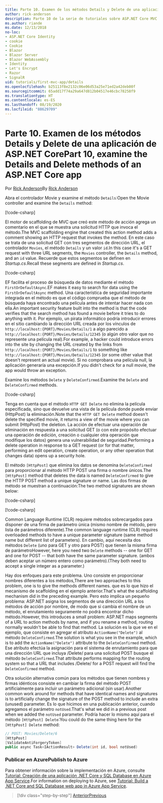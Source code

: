 ```yaml
---
title: Parte 10. Examen de los métodos Details y Delete de una aplicación de ASP.NET Core
author: rick-anderson
description: Parte 10 de la serie de tutoriales sobre ASP.NET Core MVC.
ms.author: riande
ms.date: 12/13/2018
no-loc:
- ASP.NET Core Identity
- cookie
- Cookie
- Blazor
- Blazor Server
- Blazor WebAssembly
- Identity
- Let's Encrypt
- Razor
- SignalR
uid: tutorials/first-mvc-app/details
ms.openlocfilehash: b25113f8e2132c06e06d53a25e71ed2a42deb00f
ms.sourcegitcommit: 65add17f74a29a647d812b04517e46cbc78258f9
ms.translationtype: HT
ms.contentlocale: es-ES
ms.lasthandoff: 08/19/2020
ms.locfileid: "88629709"
---
```

# <a name="part-10-examine-the-details-and-delete-methods-of-an-aspnet-core-app"></a><span data-ttu-id="d975a-103">Parte 10. Examen de los métodos Details y Delete de una aplicación de ASP.NET Core</span><span class="sxs-lookup"><span data-stu-id="d975a-103">Part 10, examine the Details and Delete methods of an ASP.NET Core app</span></span>

<span data-ttu-id="d975a-104">Por [Rick Anderson](https://twitter.com/RickAndMSFT)</span><span class="sxs-lookup"><span data-stu-id="d975a-104">By [Rick Anderson](https://twitter.com/RickAndMSFT)</span></span>

<span data-ttu-id="d975a-105">Abra el controlador Movie y examine el método `Details`:</span><span class="sxs-lookup"><span data-stu-id="d975a-105">Open the Movie controller and examine the `Details` method:</span></span>

[!code-csharp[](start-mvc/sample/MvcMovie22/Controllers/MoviesController.cs?name=snippet_details)]

<span data-ttu-id="d975a-106">El motor de scaffolding de MVC que creó este método de acción agrega un comentario en el que se muestra una solicitud HTTP que invoca el método.</span><span class="sxs-lookup"><span data-stu-id="d975a-106">The MVC scaffolding engine that created this action method adds a comment showing an HTTP request that invokes the method.</span></span> <span data-ttu-id="d975a-107">En este caso se trata de una solicitud GET con tres segmentos de dirección URL, el controlador `Movies`, el método `Details` y un valor `id`.</span><span class="sxs-lookup"><span data-stu-id="d975a-107">In this case it's a GET request with three URL segments, the `Movies` controller, the `Details` method, and an `id` value.</span></span> <span data-ttu-id="d975a-108">Recuerde que estos segmentos se definen en *Startup.cs*.</span><span class="sxs-lookup"><span data-stu-id="d975a-108">Recall these segments are defined in *Startup.cs*.</span></span>

[!code-csharp[](start-mvc/sample/MvcMovie3/Startup.cs?highlight=5&name=snippet_1)]

<span data-ttu-id="d975a-109">EF facilita el proceso de búsqueda de datos mediante el método `FirstOrDefaultAsync`.</span><span class="sxs-lookup"><span data-stu-id="d975a-109">EF makes it easy to search for data using the `FirstOrDefaultAsync` method.</span></span> <span data-ttu-id="d975a-110">Una característica de seguridad importante integrada en el método es que el código comprueba que el método de búsqueda haya encontrado una película antes de intentar hacer nada con ella.</span><span class="sxs-lookup"><span data-stu-id="d975a-110">An important security feature built into the method is that the code verifies that the search method has found a movie before it tries to do anything with it.</span></span> <span data-ttu-id="d975a-111">Por ejemplo, un pirata informático podría introducir errores en el sitio cambiando la dirección URL creada por los vínculos de `http://localhost:{PORT}/Movies/Details/1` a algo parecido a `http://localhost:{PORT}/Movies/Details/12345` (o algún otro valor que no represente una película real).</span><span class="sxs-lookup"><span data-stu-id="d975a-111">For example, a hacker could introduce errors into the site by changing the URL created by the links from `http://localhost:{PORT}/Movies/Details/1` to something like  `http://localhost:{PORT}/Movies/Details/12345` (or some other value that doesn't represent an actual movie).</span></span> <span data-ttu-id="d975a-112">Si no comprobara una película null, la aplicación generaría una excepción.</span><span class="sxs-lookup"><span data-stu-id="d975a-112">If you didn't check for a null movie, the app would throw an exception.</span></span>

<span data-ttu-id="d975a-113">Examine los métodos `Delete` y `DeleteConfirmed`.</span><span class="sxs-lookup"><span data-stu-id="d975a-113">Examine the `Delete` and `DeleteConfirmed` methods.</span></span>

[!code-csharp[](start-mvc/sample/MvcMovie22/Controllers/MoviesController.cs?name=snippet_delete)]

<span data-ttu-id="d975a-114">Tenga en cuenta que el método `HTTP GET Delete` no elimina la película especificada, sino que devuelve una vista de la película donde puede enviar (HttpPost) la eliminación.</span><span class="sxs-lookup"><span data-stu-id="d975a-114">Note that the `HTTP GET Delete` method doesn't delete the specified movie, it returns a view of the movie where you can submit (HttpPost) the deletion.</span></span> <span data-ttu-id="d975a-115">La acción de efectuar una operación de eliminación en respuesta a una solicitud GET (o con este propósito efectuar una operación de edición, creación o cualquier otra operación que modifique los datos) genera una vulnerabilidad de seguridad.</span><span class="sxs-lookup"><span data-stu-id="d975a-115">Performing a delete operation in response to a GET request (or for that matter, performing an edit operation, create operation, or any other operation that changes data) opens up a security hole.</span></span>

<span data-ttu-id="d975a-116">El método `[HttpPost]` que elimina los datos se denomina `DeleteConfirmed` para proporcionar al método HTTP POST una firma o nombre únicos.</span><span class="sxs-lookup"><span data-stu-id="d975a-116">The `[HttpPost]` method that deletes the data is named `DeleteConfirmed` to give the HTTP POST method a unique signature or name.</span></span> <span data-ttu-id="d975a-117">Las dos firmas de método se muestran a continuación:</span><span class="sxs-lookup"><span data-stu-id="d975a-117">The two method signatures are shown below:</span></span>

[!code-csharp[](start-mvc/sample/MvcMovie/Controllers/MoviesController.cs?name=snippet_delete2)]

[!code-csharp[](start-mvc/sample/MvcMovie/Controllers/MoviesController.cs?name=snippet_delete3)]

<span data-ttu-id="d975a-118">Common Language Runtime (CLR) requiere métodos sobrecargados para disponer de una firma de parámetro única (mismo nombre de método, pero lista de parámetros diferente).</span><span class="sxs-lookup"><span data-stu-id="d975a-118">The common language runtime (CLR) requires overloaded methods to have a unique parameter signature (same method name but different list of parameters).</span></span> <span data-ttu-id="d975a-119">En cambio, aquí necesita dos métodos `Delete` (uno para GET y otro para POST) que tienen la misma firma de parámetro</span><span class="sxs-lookup"><span data-stu-id="d975a-119">However, here you need two `Delete` methods -- one for GET and one for POST -- that both have the same parameter signature.</span></span> <span data-ttu-id="d975a-120">(ambos deben aceptar un número entero como parámetro).</span><span class="sxs-lookup"><span data-stu-id="d975a-120">(They both need to accept a single integer as a parameter.)</span></span>

<span data-ttu-id="d975a-121">Hay dos enfoques para este problema. Uno consiste en proporcionar nombres diferentes a los métodos,</span><span class="sxs-lookup"><span data-stu-id="d975a-121">There are two approaches to this problem, one is to give the methods different names.</span></span> <span data-ttu-id="d975a-122">que es lo que hizo el mecanismo de scaffolding en el ejemplo anterior.</span><span class="sxs-lookup"><span data-stu-id="d975a-122">That's what the scaffolding mechanism did in the preceding example.</span></span> <span data-ttu-id="d975a-123">Pero esto implica un pequeño problema: ASP.NET asigna los segmentos de una dirección URL a los métodos de acción por nombre, de modo que si cambia el nombre de un método, el enrutamiento seguramente no podrá encontrar dicho método.</span><span class="sxs-lookup"><span data-stu-id="d975a-123">However, this introduces a small problem: ASP.NET maps segments of a URL to action methods by name, and if you rename a method, routing normally wouldn't be able to find that method.</span></span> <span data-ttu-id="d975a-124">La solución es la que ve en el ejemplo, que consiste en agregar el atributo `ActionName("Delete")` al método `DeleteConfirmed`.</span><span class="sxs-lookup"><span data-stu-id="d975a-124">The solution is what you see in the example, which is to add the `ActionName("Delete")` attribute to the `DeleteConfirmed` method.</span></span> <span data-ttu-id="d975a-125">Ese atributo efectúa la asignación para el sistema de enrutamiento para que una dirección URL que incluya /Delete/ para una solicitud POST busque el método `DeleteConfirmed`.</span><span class="sxs-lookup"><span data-stu-id="d975a-125">That attribute performs mapping for the routing system so that a URL that includes /Delete/ for a POST request will find the `DeleteConfirmed` method.</span></span>

<span data-ttu-id="d975a-126">Otra solución alternativa común para los métodos que tienen nombres y firmas idénticos consiste en cambiar la firma del método POST artificialmente para incluir un parámetro adicional (sin usar).</span><span class="sxs-lookup"><span data-stu-id="d975a-126">Another common work around for methods that have identical names and signatures is to artificially change the signature of the POST method to include an extra (unused) parameter.</span></span> <span data-ttu-id="d975a-127">Es lo que hicimos en una publicación anterior, cuando agregamos el parámetro `notUsed`.</span><span class="sxs-lookup"><span data-stu-id="d975a-127">That's what we did in a previous post when we added the `notUsed` parameter.</span></span> <span data-ttu-id="d975a-128">Podría hacer lo mismo aquí para el método `[HttpPost] Delete`:</span><span class="sxs-lookup"><span data-stu-id="d975a-128">You could do the same thing here for the `[HttpPost] Delete` method:</span></span>

```csharp
// POST: Movies/Delete/6
[HttpPost]
[ValidateAntiForgeryToken]
public async Task<IActionResult> Delete(int id, bool notUsed)
```

### <a name="publish-to-azure"></a><span data-ttu-id="d975a-129">Publicar en Azure</span><span class="sxs-lookup"><span data-stu-id="d975a-129">Publish to Azure</span></span>

<span data-ttu-id="d975a-130">Para obtener información sobre la implementación en Azure, consulte [Tutorial: Creación de una aplicación .NET Core y SQL Database en Azure App Service](/azure/app-service/app-service-web-tutorial-dotnetcore-sqldb).</span><span class="sxs-lookup"><span data-stu-id="d975a-130">For information on deploying to Azure, see [Tutorial: Build a .NET Core and SQL Database web app in Azure App Service](/azure/app-service/app-service-web-tutorial-dotnetcore-sqldb).</span></span>

> [!div class="step-by-step"]
> [<span data-ttu-id="d975a-131">Anterior</span><span class="sxs-lookup"><span data-stu-id="d975a-131">Previous</span></span>](validation.md)
